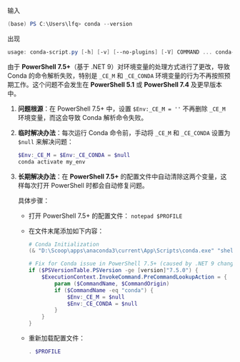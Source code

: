 输入

```powershell
(base) PS C:\Users\lfq> conda --version 
```

出现

```powershell
usage: conda-script.py [-h] [-v] [--no-plugins] [-V] COMMAND ... conda-script.py: error: argument COMMAND: invalid choice: '' (choose from 'activate', 'clean', 'commands', 'compare', 'config', 'create', 'deactivate', 'env', 'export', 'info', 'init', 'install', 'list', 'notices', 'package', 'build', 'content-trust', 'convert', 'debug', 'develop', 'doctor', 'index', 'inspect', 'metapackage', 'render', 'repoquery', 'skeleton', 'token', 'repo', 'server', 'pack', 'remove', 'uninstall', 'rename', 'run', 'search', 'update', 'upgrade')
```



由于 **PowerShell 7.5+**（基于 .NET 9）对环境变量的处理方式进行了更改，导致 Conda 的命令解析失败，特别是 `_CE_M` 和 `_CE_CONDA` 环境变量的行为不再按照预期工作。这个问题不会发生在 **PowerShell 5.1** 或 **PowerShell 7.4** 及更早版本中。

1. **问题根源**：在 PowerShell 7.5+ 中，设置 `$Env:_CE_M = ''` 不再删除 `_CE_M` 环境变量，而这会导致 Conda 解析命令失败。

2. **临时解决办法**：每次运行 Conda 命令前，手动将 `_CE_M` 和 `_CE_CONDA` 设置为 `$null` 来解决问题：

   ```powershell
   $Env:_CE_M = $Env:_CE_CONDA = $null
   conda activate my_env
   ```

3. **长期解决办法**：在 **PowerShell 7.5+** 的配置文件中自动清除这两个变量，这样每次打开 PowerShell 时都会自动修复问题。

   具体步骤：

   - 打开 PowerShell 7.5+ 的配置文件：
      `notepad $PROFILE`

   - 在文件末尾添加如下内容：

     ```powershell
     # Conda Initialization
     (& "D:\Scoop\apps\anaconda3\current\App\Scripts\conda.exe" "shell.powershell" "hook") | Out-String | ?{$_} | Invoke-Expression
     
     # Fix for Conda issue in PowerShell 7.5+ (caused by .NET 9 changes)
     if ($PSVersionTable.PSVersion -ge [version]"7.5.0") {
         $ExecutionContext.InvokeCommand.PreCommandLookupAction = {
             param ($CommandName, $CommandOrigin)
             if ($CommandName -eq "conda") {
                 $Env:_CE_M = $null
                 $Env:_CE_CONDA = $null
             }
         }
     }
     ```

   - 重新加载配置文件：

     ```powershell
     . $PROFILE
     ```